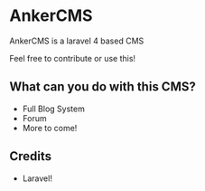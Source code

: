 AnkerCMS
========

AnkerCMS is a laravel 4 based CMS 

Feel free to contribute or use this!

## What can you do with this CMS?
- Full Blog System
- Forum
- More to come!



## Credits
- Laravel!


